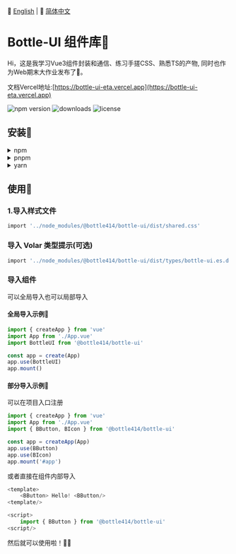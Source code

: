 📘 [English](README.md) | 📙 [简体中文](README-zh.md)


# Bottle-UI 组件库🎉
Hi，这是我学习Vue3组件封装和通信、练习手搓CSS、熟悉TS的产物, 同时也作为Web期末大作业发布了🦝。

文档Vercel地址:[https://bottle-ui-eta.vercel.app](https://bottle-ui-eta.vercel.app)

![npm version](https://img.shields.io/npm/v/@bottle414/bottle-ui)
![downloads](https://img.shields.io/npm/dt/@bottle414/bottle-ui)
![license](https://img.shields.io/npm/l/@bottle414/bottle-ui)

## 安装🔧
<details>
  <summary>npm</summary>
  
```js
npm i @bottle414/bottle-ui
```
</details>
<details>
  <summary>pnpm</summary>
  
```js
  pnpm i @bottle414/bottle-ui
```
</details>
<details>
  <summary>yarn</summary>
  
```js
  yarn add @bottle414/bottle-ui
```
</details>

## 使用📏
### 1.导入样式文件
```bash
import '../node_modules/@bottle414/bottle-ui/dist/shared.css'
```

### 导入 Volar 类型提示(可选)
```bash
import '../node_modules/@bottle414/bottle-ui/dist/types/bottle-ui.es.d.ts'
```

### 导入组件
可以全局导入也可以局部导入

#### 全局导入示例🌟
```js
import { createApp } from 'vue'
import App from './App.vue'
import BottleUI from '@bottle414/bottle-ui'

const app = create(App)
app.use(BottleUI)
app.mount()
```

#### 部分导入示例🍊
可以在项目入口注册
```js
import { createApp } from 'vue'
import App from './App.vue'
import { BButton, BIcon } from '@bottle414/bottle-ui'

const app = createApp(App)
app.use(BButton)
app.use(BIcon)
app.mount('#app')
```

或者直接在组件内部导入
```js
<template>
    <BButton> Hello! <BButton/>
<template/>

<script>
    import { BButton } from '@bottle414/bottle-ui'
<script/>
```

然后就可以使用啦！🎉🦝
